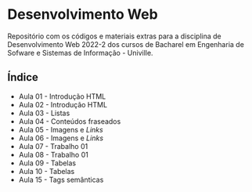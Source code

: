 # Desenvolvimento Web

Repositório com os códigos e materiais extras para a disciplina de Desenvolvimento Web 2022-2 dos cursos de Bacharel em Engenharia de Sofware e Sistemas de Informação - Univille.

## Índice

* Aula 01 - Introdução HTML
* Aula 02 - Introdução HTML
* Aula 03 - Listas
* Aula 04 - Conteúdos fraseados
* Aula 05 - Imagens e *Links*
* Aula 06 - Imagens e *Links*
* Aula 07 - Trabalho 01
* Aula 08 - Trabalho 01
* Aula 09 - Tabelas
* Aula 10 - Tabelas
* Aula 15 - Tags semânticas

